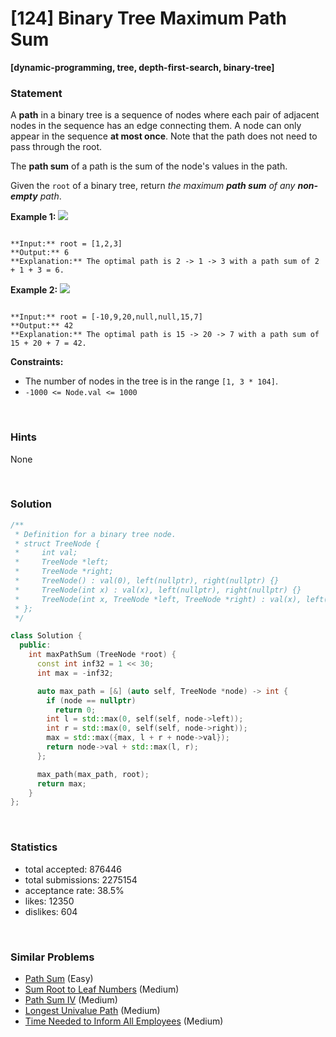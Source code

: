# [124] Binary Tree Maximum Path Sum

**[dynamic-programming, tree, depth-first-search, binary-tree]**

### Statement

A **path** in a binary tree is a sequence of nodes where each pair of adjacent nodes in the sequence has an edge connecting them. A node can only appear in the sequence **at most once**. Note that the path does not need to pass through the root.

The **path sum** of a path is the sum of the node's values in the path.

Given the `root` of a binary tree, return *the maximum **path sum** of any **non-empty** path*.


**Example 1:**
![](https://assets.leetcode.com/uploads/2020/10/13/exx1.jpg)

```

**Input:** root = [1,2,3]
**Output:** 6
**Explanation:** The optimal path is 2 -> 1 -> 3 with a path sum of 2 + 1 + 3 = 6.

```

**Example 2:**
![](https://assets.leetcode.com/uploads/2020/10/13/exx2.jpg)

```

**Input:** root = [-10,9,20,null,null,15,7]
**Output:** 42
**Explanation:** The optimal path is 15 -> 20 -> 7 with a path sum of 15 + 20 + 7 = 42.

```

**Constraints:**
* The number of nodes in the tree is in the range `[1, 3 * 104]`.
* `-1000 <= Node.val <= 1000`


<br>

### Hints

None

<br>

### Solution

```cpp
/**
 * Definition for a binary tree node.
 * struct TreeNode {
 *     int val;
 *     TreeNode *left;
 *     TreeNode *right;
 *     TreeNode() : val(0), left(nullptr), right(nullptr) {}
 *     TreeNode(int x) : val(x), left(nullptr), right(nullptr) {}
 *     TreeNode(int x, TreeNode *left, TreeNode *right) : val(x), left(left), right(right) {}
 * };
 */

class Solution {
  public:
    int maxPathSum (TreeNode *root) {
      const int inf32 = 1 << 30;
      int max = -inf32;

      auto max_path = [&] (auto self, TreeNode *node) -> int {
        if (node == nullptr)
          return 0;
        int l = std::max(0, self(self, node->left));
        int r = std::max(0, self(self, node->right));
        max = std::max({max, l + r + node->val});
        return node->val + std::max(l, r);
      };

      max_path(max_path, root);
      return max;
    }
};
```

<br>

### Statistics

- total accepted: 876446
- total submissions: 2275154
- acceptance rate: 38.5%
- likes: 12350
- dislikes: 604

<br>

### Similar Problems

- [Path Sum](https://leetcode.com/problems/path-sum) (Easy)
- [Sum Root to Leaf Numbers](https://leetcode.com/problems/sum-root-to-leaf-numbers) (Medium)
- [Path Sum IV](https://leetcode.com/problems/path-sum-iv) (Medium)
- [Longest Univalue Path](https://leetcode.com/problems/longest-univalue-path) (Medium)
- [Time Needed to Inform All Employees](https://leetcode.com/problems/time-needed-to-inform-all-employees) (Medium)
